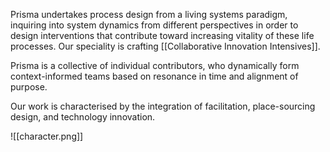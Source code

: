 Prisma undertakes process design from a living systems paradigm, inquiring into system dynamics from different perspectives in order to design interventions that contribute toward increasing vitality of these life processes. Our speciality is crafting [[Collaborative Innovation Intensives]].

Prisma is a collective of individual contributors, who dynamically form context-informed teams based on resonance in time and alignment of purpose.

Our work is characterised by the integration of facilitation, place-sourcing design, and technology innovation.

![[character.png]]
